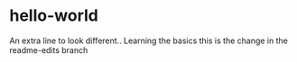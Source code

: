 # hello-world
An extra line to look different..
Learning the basics
this is the change in the readme-edits branch
